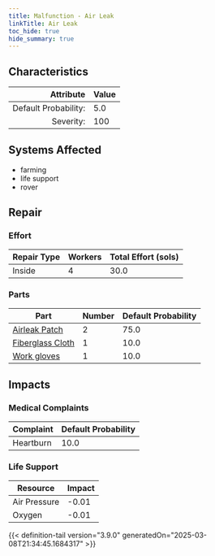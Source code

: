 ```yaml
---
title: Malfunction - Air Leak
linkTitle: Air Leak
toc_hide: true
hide_summary: true
---
```

<!-- This is generated by the MarsSim HelpGenertor, do not edit. -->

## Characteristics

| Attribute      | Value |
|--------:|:------|
|Default Probability:|5.0|
|Severity:|100|

## Systems Affected 
- farming
- life support
- rover

## Repair

### Effort
|Repair Type|Workers|Total Effort (sols)|
|---|---|---|
|Inside|4|30.0|

### Parts
|Part|Number|Default Probability|
|---|---|---|
|[Airleak Patch](/docs/definitions/part/airleak-patch)|2|75.0|
|[Fiberglass Cloth](/docs/definitions/part/fiberglass-cloth)|1|10.0|
|[Work gloves](/docs/definitions/part/work-gloves)|1|10.0|

## Impacts

### Medical Complaints
|Complaint|Default Probability|
|---|---|
|Heartburn|10.0|

### Life Support
|Resource|Impact|
|---|---|
|Air Pressure|-0.01|
|Oxygen|-0.01|


{{< definition-tail version="3.9.0" generatedOn="2025-03-08T21:34:45.1684317" >}}

